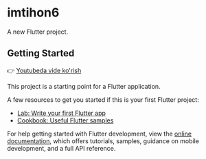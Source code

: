 # imtihon6

A new Flutter project.

## Getting Started

👉 [Youtubeda vide ko'rish](https://youtube.com/shorts/u2MTG-A3X4s?feature=share)

This project is a starting point for a Flutter application.

A few resources to get you started if this is your first Flutter project:

- [Lab: Write your first Flutter app](https://docs.flutter.dev/get-started/codelab)
- [Cookbook: Useful Flutter samples](https://docs.flutter.dev/cookbook)

For help getting started with Flutter development, view the
[online documentation](https://docs.flutter.dev/), which offers tutorials,
samples, guidance on mobile development, and a full API reference.
